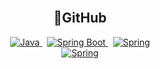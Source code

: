 <!-- 타이틀 -->
<div align="center">
  <!--img src="https://capsule-render.vercel.app/api?type=cylinder&color=auto&height=100&section=header&text=OYH%20Repository&fontSize=60)"/-->
</div>

<br/>

<div align=center>
  <h2>🔗GitHub</h2>
  <a href="https://github.com/openjdk">
    <img alt="Java" border="0" src ="https://img.shields.io/badge/Java-FF9950.svg?&style=for-the-badge&logo=Java&logoColor=white"/>
  <a/>&nbsp;
  <a href="https://github.com/spring-projects">
    <img alt="Spring Boot" border="0" src ="https://img.shields.io/badge/Spring Boot-6DB33F.svg?&style=for-the-badge&logo=Spring Boot&logoColor=white"/>
  <a/>&nbsp;
  <a href="https://github.com/spring-projects">
    <img alt="Spring" border="0" src ="https://img.shields.io/badge/Spring-6DB33F.svg?&style=for-the-badge&logo=Spring&logoColor=white"/>
  <a/>
  <br/>
  <a href="https://github.com/quartz-scheduler">
    <img alt="Spring" border="0" src ="https://img.shields.io/badge/Quartz-FFFFFF.svg?&style=for-the-badge&logo=quartz&logoColor=white"/>
  <a/>
    
</div>

<br/>
<br/>
<br/>
